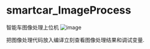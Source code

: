 # smartcar_ImageProcess
智能车图像处理上位机
![image](https://github.com/YCCCode/smartcar_ImageProcess/assets/79971103/e9008afc-aea8-45d4-9845-f2b320b61c36)

把图像处理代码放入编译立刻查看图像处理结果和调试变量.
